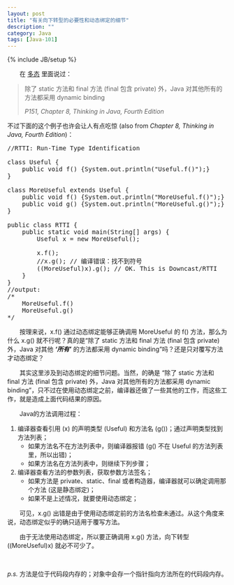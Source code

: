 ```yaml
---
layout: post
title: "有关向下转型的必要性和动态绑定的细节"
description: ""
category: Java
tags: [Java-101]
---
```

{% include JB/setup %}

　　在 [多态](/java/2009/03/27/polymorphism/) 里面说过：

> 除了 static 方法和 final 方法 (final 包含 private) 外，Java 对其他所有的方法都采用 dynamic binding  
> 
> _P151, Chapter 8, Thinking in Java, Fourth Edition_

不过下面的这个例子也许会让人有点吃惊 (also from _Chapter 8, Thinking in Java, Fourth Edition_)：

<pre class="prettyprint linenums">
//RTTI: Run-Time Type Identification  
  
class Useful {  
	public void f() {System.out.println("Useful.f()");}  
}  
  
class MoreUseful extends Useful {  
	public void f() {System.out.println("MoreUseful.f()");}  
	public void g() {System.out.println("MoreUseful.g()");}  
}     
  
public class RTTI {  
	public static void main(String[] args) {  
		Useful x = new MoreUseful();  
		  
		x.f();  
		//x.g(); // 编译错误：找不到符号  
		((MoreUseful)x).g(); // OK. This is Downcast/RTTI  
	}  
}  
//output:  
/* 
	MoreUseful.f() 
	MoreUseful.g() 
*/
</pre>

　　按理来说，x.f() 通过动态绑定能够正确调用 MoreUseful 的 f() 方法，那么为什么 x.g() 就不行呢？真的是“除了 static 方法和 final 方法 (final 包含 private) 外，Java 对其他 _**‘所有’**_ 的方法都采用 dynamic binding”吗？还是只对覆写方法才动态绑定？  

　　其实这里涉及到动态绑定的细节问题。当然，的确是 “除了 static 方法和 final 方法 (final 包含 private) 外，Java 对其他所有的方法都采用 dynamic binding”，只不过在使用动态绑定之前，编译器还做了一些其他的工作，而这些工作，就是造成上面代码结果的原因。  

　　Java的方法调用过程：

1. 编译器查看引用 (x) 的声明类型 (Useful) 和方法名 (g())；通过声明类型找到方法列表；
	* 如果方法名不在方法列表中，则编译器报错 (g() 不在 Useful 的方法列表里，所以出错)；
	* 如果方法名在方法列表中，则继续下列步骤；
2. 编译器查看方法的参数列表，获取参数方法签名；
	* 如果方法是 private、static、final 或者构造器，编译器就可以确定调用那个方法 (这是静态绑定)；
	* 如果不是上述情况，就要使用动态绑定；

　　可见，x.g() 出错是由于使用动态绑定前的方法名检查未通过。从这个角度来说，动态绑定似乎的确只适用于覆写方法。  

　　由于无法使用动态绑定，所以要正确调用 x.g() 方法，向下转型 ((MoreUseful)x) 就必不可少了。

<br/>

_p.s._ 方法是位于代码段内存的；对象中会存一个指针指向方法所在的代码段内存。  
